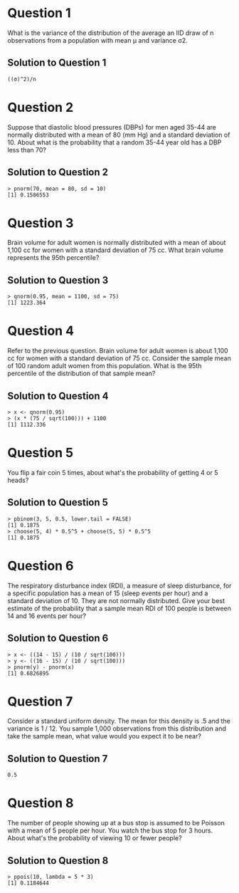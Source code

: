 # Question 1
What is the variance of the distribution of the average an IID draw of n observations from a population with mean μ and variance σ2.

## Solution to Question 1
```
((σ)^2)/n
```


# Question 2
Suppose that diastolic blood pressures (DBPs) for men aged 35-44 are normally distributed with a mean of 80 (mm Hg) and a standard deviation of 10. About what is the probability that a random 35-44 year old has a DBP less than 70?

## Solution to Question 2
```
> pnorm(70, mean = 80, sd = 10)
[1] 0.1586553
```

# Question 3
Brain volume for adult women is normally distributed with a mean of about 1,100 cc for women with a standard deviation of 75 cc. What brain volume represents the 95th percentile?

## Solution to Question 3
```
> qnorm(0.95, mean = 1100, sd = 75)
[1] 1223.364
```

# Question 4
Refer to the previous question. Brain volume for adult women is about 1,100 cc for women with a standard deviation of 75 cc. Consider the sample mean of 100 random adult women from this population. What is the 95th percentile of the distribution of that sample mean?

## Solution to Question 4
```
> x <- qnorm(0.95)
> (x * (75 / sqrt(100))) + 1100
[1] 1112.336
```

# Question 5
You flip a fair coin 5 times, about what's the probability of getting 4 or 5 heads?

## Solution to Question 5
```
> pbinom(3, 5, 0.5, lower.tail = FALSE)
[1] 0.1875
> choose(5, 4) * 0.5^5 + choose(5, 5) * 0.5^5
[1] 0.1875
```


# Question 6
The respiratory disturbance index (RDI), a measure of sleep disturbance, for a specific population has a mean of 15 (sleep events per hour) and a standard deviation of 10. They are not normally distributed. Give your best estimate of the probability that a sample mean RDI of 100 people is between 14 and 16 events per hour?

## Solution to Question 6
```
> x <- ((14 - 15) / (10 / sqrt(100)))
> y <- ((16 - 15) / (10 / sqrt(100)))
> pnorm(y) - pnorm(x)
[1] 0.6826895
```


# Question 7
Consider a standard uniform density. The mean for this density is .5 and the variance is 1 / 12. You sample 1,000 observations from this distribution and take the sample mean, what value would you expect it to be near?

## Solution to Question 7
```
0.5
```


# Question 8
The number of people showing up at a bus stop is assumed to be Poisson with a mean of 5 people per hour. You watch the bus stop for 3 hours. About what's the probability of viewing 10 or fewer people?

## Solution to Question 8
```
> ppois(10, lambda = 5 * 3)
[1] 0.1184644
```
